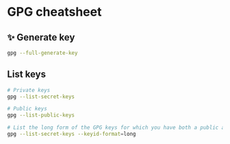 # GPG cheatsheet

## :sparkles: Generate key

```bash
gpg --full-generate-key
```

## List keys

```bash
# Private keys
gpg --list-secret-keys

# Public keys
gpg --list-public-keys

# List the long form of the GPG keys for which you have both a public and private key.
gpg --list-secret-keys --keyid-format=long
```
